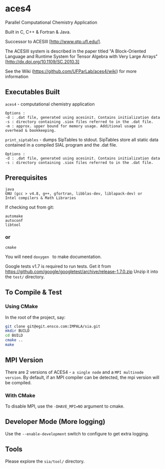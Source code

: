 aces4
=====

Parallel Computational Chemistry Application

Built in C, C++ & Fortran & Java.

Successor to ACESIII [http://www.qtp.ufl.edu/]. 

The ACESIII system is described in the paper titled "A Block-Oriented Language and Runtime System for Tensor Algebra with Very Large Arrays" [http://dx.doi.org/10.1109/SC.2010.3]

See the Wiki (https://github.com/UFParLab/aces4/wiki) for more information

Executables Built
-----------------

```aces4``` - computational chemistry application
```
Options : 
-d : .dat file, generated using acesinit. Contains initialization data
-s : directory containing .siox files referred to in the .dat file.
-m : approx. upper bound for memory usage. Additional usage in overhead & bookkeeping.
```

```print_siptables``` - dumps SipTables to stdout. SipTables store all static data contained in a compiled SIAL program and the .dat file.
```
Options :
-d : .dat file, generated using acesinit. Contains initialization data
-s : directory containing .siox files referred to in the .dat file.
```


Prerequisites
-------------
```
java
GNU (gcc > v4.8, g++, gfortran, libblas-dev, liblapack-dev) or
Intel compilers & Math Libraries
```

If checking out from git:
```
automake
autoconf
libtool
```

### or
```
cmake
```

You will need ```doxygen ``` to make documentation.

Google tests v1.7 is required to run tests. 
Get it from https://github.com/google/googletest/archive/release-1.7.0.zip
Unzip it into the ```test/``` directory.


To Compile & Test
-----------------

### Using CMake
In the root of the project, say:
```BASH
git clone git@egit.ensco.com:IMPALA/sia.git
mkdir BUILD
cd BUILD
cmake ..
make
```

MPI Version
-----------
There are 2 versions of ACES4 - ```a single node``` and a ```MPI multinode version```.
By default, if an MPI compiler can be detected, the mpi version will be compiled. 

### With CMake
To disable MPI, use the ```-DHAVE_MPI=NO``` argument to cmake.

Developer Mode (More logging)
-----------------------------
Use the ```--enable-development``` switch to configure to get extra logging.


Tools
-----
Please explore the ```sia/tool/``` directory.
